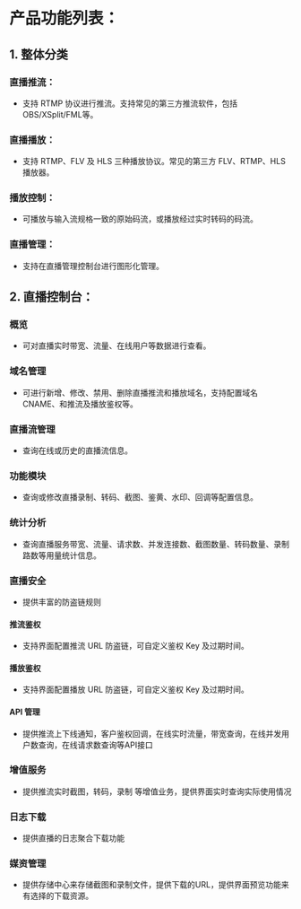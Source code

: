 # 产品功能列表：

## 1. 整体分类
### 直播推流：
 - 支持 RTMP 协议进行推流。支持常见的第三方推流软件，包括 OBS/XSplit/FML等。

### 直播播放： 
 - 支持 RTMP、FLV 及 HLS 三种播放协议。常见的第三方 FLV、RTMP、HLS 播放器。

### 播放控制：
 - 可播放与输入流规格一致的原始码流，或播放经过实时转码的码流。

### 直播管理：
 - 支持在直播管理控制台进行图形化管理。

## 2. 直播控制台：
### 概览
 - 可对直播实时带宽、流量、在线用户等数据进行查看。

### 域名管理
 - 可进行新增、修改、禁用、删除直播推流和播放域名，支持配置域名 CNAME、和推流及播放鉴权等。

### 直播流管理
 - 查询在线或历史的直播流信息。

### 功能模块
 - 查询或修改直播录制、转码、截图、鉴黄、水印、回调等配置信息。

### 统计分析
 - 查询直播服务带宽、流量、请求数、并发连接数、截图数量、转码数量、录制路数等用量统计信息。

### 直播安全
 - 提供丰富的防盗链规则

#### 推流鉴权
 - 支持界面配置推流 URL 防盗链，可自定义鉴权 Key 及过期时间。

#### 播放鉴权
 - 支持界面配置播放 URL 防盗链，可自定义鉴权 Key 及过期时间。

#### API 管理
  - 提供推流上下线通知，客户鉴权回调，在线实时流量，带宽查询，在线并发用户数查询，在线请求数查询等API接口

### 增值服务
  - 提供推流实时截图，转码，录制 等增值业务，提供界面实时查询实际使用情况

### 日志下载
  - 提供直播的日志聚合下载功能

### 媒资管理
  - 提供存储中心来存储截图和录制文件，提供下载的URL，提供界面预览功能来有选择的下载资源。

